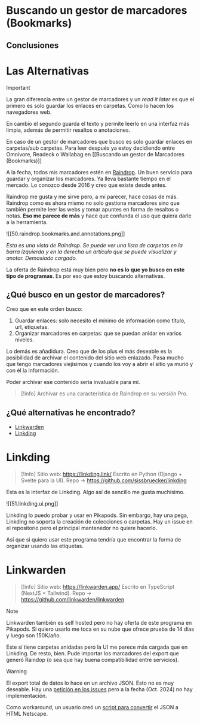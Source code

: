# Buscando un gestor de marcadores (Bookmarks)

## Conclusiones



# Las Alternativas

> [!important]
> La gran diferencia entre un gestor de marcadores y un _read it later_ es que el primero es solo guardar los enlaces en carpetas. Como lo hacen los navegadores web.
> 
> En cambio el segundo guarda el texto y permite leerlo en una interfaz más limpia, además de permitir resaltos o anotaciones.
> 
> En caso de un gestor de marcadores que busco es solo guardar enlaces en carpetas/sub carpetas. Para leer después ya estoy decidiendo entre Omnivore, Readeck o Wallabag en [[Buscando un gestor de Marcadores (Bookmarks)]]

A la fecha, todos mis marcadores estén en [Raindrop](https://raindrop.io/). Un buen servicio para guardar y organizar los marcadores. Ya lleva bastante tiempo en el mercado. Lo conozco desde 2016 y creo que existe desde antes.

Raindrop me gusta y me sirve pero, a mí parecer, hace cosas de más. Raindrop como es ahora mismo no solo gestiona marcadores sino que también permite leer las webs y tomar apuntes en forma de resaltos o notas. **Eso me parece de más** y hace que confunda el uso que quiera darle a la herramienta.

![[50.raindrop.bookmarks.and.annotations.png]]

_Esta es una vista de Raindrop. Se puede ver una lista de carpetas en la barra izquierda y en la derecha un artículo que se puede visualizar y anotar. Demasiado cargado._

La oferta de Raindrop está muy bien pero **no es lo que yo busco en este tipo de programas**. Es por eso que estoy buscando alternativas.

## ¿Qué busco en un gestor de marcadores?

Creo que en este orden busco:

1. Guardar enlaces: solo necesito el mínimo de información como título, url, etiquetas.
2. Organizar marcadores en carpetas: que se puedan anidar en varios niveles.

Lo demás es añadidura. Creo que de los plus el más deseable es la posibilidad de archivar el contenido del sitio web enlazado. Pasa mucho que tengo marcadores viejisimos y cuando los voy a abrir el sitio ya murió y con él la información.

Poder archivar ese contenido sería invaluable para mí.

> [!info]
> Archivar es una característica de Raindrop en su versión Pro.

## ¿Qué alternativas he encontrado?

- [Linkwarden](https://github.com/linkwarden/linkwarden)
- [Linkding](https://linkding.link/)



# Linkding

> [!info]
> Sitio web: https://linkding.link/
> Escrito en Python (Django + Svelte para la UI). Repo -> https://github.com/sissbruecker/linkding

Esta es la interfaz de Linkding. Algo así de sencillo me gusta muchísimo.

![[51.linkding.ui.png]]

Linkding lo puedo probar y usar en Pikapods. Sin embargo, hay una pega, Linkding no soporta la creación de colecciones o carpetas. Hay un issue en el repositorio pero el principal mantenedor no quiere hacerlo.

Así que si quiero usar este programa tendría que encontrar la forma de organizar usando las etíquetas.

# Linkwarden

> [!info]
> Sitio web: https://linkwarden.app/
> Escrito en TypeScript (NextJS + Tailwind). Repo -> https://github.com/linkwarden/linkwarden

> [!note]
> Linkwarden también es self hosted pero no hay oferta de este programa en Pikapods. Si quiero usarlo me toca en su nube que ofrece prueba de 14 días y luego son 150K/año.

Este sí tiene carpetas anidadas pero la UI me parece más cargada que en Linkding. De resto, bien. Pude importar los marcadores del export que generó Raindop (o sea que hay buena compatibilidad entre servicios).

> [!warning]
> El export total de datos lo hace en un archivo JSON.
> Esto no es muy deseable. Hay una [petición en los issues](https://github.com/linkwarden/linkwarden/issues/587) pero a la fecha (Oct. 2024) no hay implementación.
>
> Como workaround, un usuario creó un [script para convertir](https://gist.github.com/arnavpraneet/9798d6f2d33913a544dddbbc90f3df2e) el JSON a HTML Netscape.
